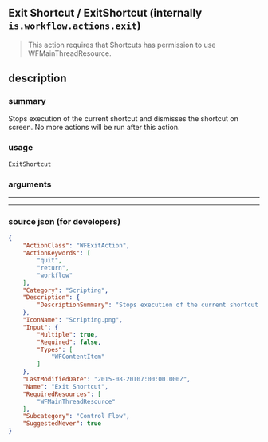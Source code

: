 
## Exit Shortcut / ExitShortcut (internally `is.workflow.actions.exit`)

> This action requires that Shortcuts has permission to use WFMainThreadResource.


## description

### summary

Stops execution of the current shortcut and dismisses the shortcut on screen. No more actions will be run after this action.


### usage
```
ExitShortcut 
```

### arguments

---



---

### source json (for developers)

```json
{
	"ActionClass": "WFExitAction",
	"ActionKeywords": [
		"quit",
		"return",
		"workflow"
	],
	"Category": "Scripting",
	"Description": {
		"DescriptionSummary": "Stops execution of the current shortcut and dismisses the shortcut on screen. No more actions will be run after this action."
	},
	"IconName": "Scripting.png",
	"Input": {
		"Multiple": true,
		"Required": false,
		"Types": [
			"WFContentItem"
		]
	},
	"LastModifiedDate": "2015-08-20T07:00:00.000Z",
	"Name": "Exit Shortcut",
	"RequiredResources": [
		"WFMainThreadResource"
	],
	"Subcategory": "Control Flow",
	"SuggestedNever": true
}
```
